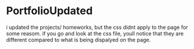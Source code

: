 # PortfolioUpdated
i updated the projects/ homeworks, but the css didnt apply to the page for some reasom. if you go and look at the css file, youll notice that they are different compared to what is being dispalyed on the page.
